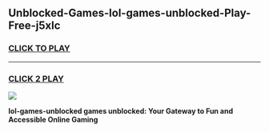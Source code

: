 
## Unblocked-Games-lol-games-unblocked-Play-Free-j5xlc
<h3>
<a href="https://premium76.site?title=lol-games-unblocked&ref=23A">CLICK TO PLAY</a></h3>
<hr>

<h3>
<a href="https://premium76.site?title=lol-games-unblocked&ref=23A">CLICK 2 PLAY</a>
  
</h3>

<a href="https://premium76.site?title=lol-games-unblocked&ref=23A"><img src="https://clearcache.store/games.png"></a>


**lol-games-unblocked games unblocked: Your Gateway to Fun and Accessible Online Gaming**
